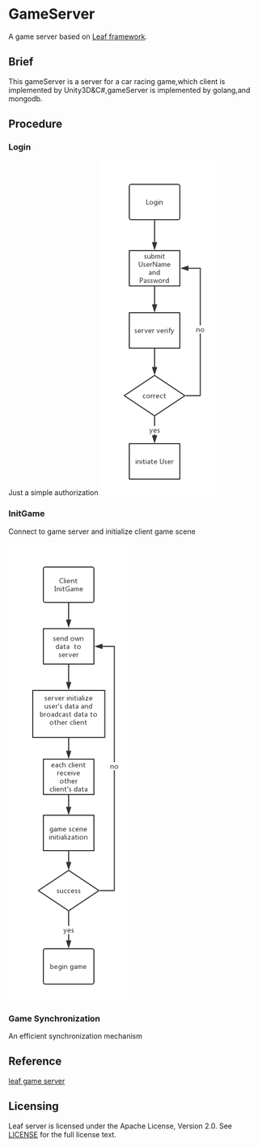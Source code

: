 GameServer
===========
A game server based on [Leaf framework](https://github.com/name5566/leaf).

## Brief
This gameServer is a server for a car racing game,which client is implemented by Unity3D&C#,gameServer is implemented 
by golang,and mongodb.


## Procedure

### Login

Just a simple authorization
![login](./doc/gameServerLogin.png)

### InitGame

Connect to game server and initialize client game scene

![init](./doc/gameServerGameInit.png)

### Game Synchronization

An efficient synchronization mechanism

## Reference
[leaf game server](https://github.com/name5566/leaf)

Licensing
--------

Leaf server is licensed under the Apache License, Version 2.0. See [LICENSE](https://github.com/name5566/leafserver/blob/master/LICENSE) for the full license text.

